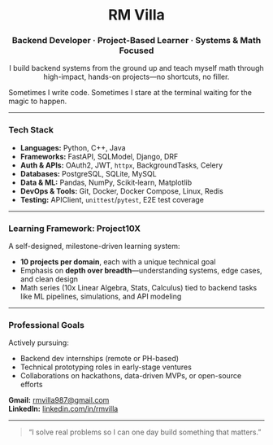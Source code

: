 <h1 align="center">RM Villa</h1>
<h3 align="center">Backend Developer · Project-Based Learner · Systems & Math Focused</h3>
<p align="center">
  I build backend systems from the ground up and teach myself math through high-impact, hands-on projects—no shortcuts, no filler.
  
  Sometimes I write code. Sometimes I stare at the terminal waiting for the magic to happen.  
</p>

---

### Tech Stack

- **Languages:** Python, C++, Java  
- **Frameworks:** FastAPI, SQLModel, Django, DRF  
- **Auth & APIs:** OAuth2, JWT, `httpx`, BackgroundTasks, Celery  
- **Databases:** PostgreSQL, SQLite, MySQL  
- **Data & ML:** Pandas, NumPy, Scikit‑learn, Matplotlib
- **DevOps & Tools:** Git, Docker, Docker Compose, Linux, Redis  
- **Testing:** APIClient, `unittest`/`pytest`, E2E test coverage 

---

### Learning Framework: Project10X

A self-designed, milestone-driven learning system:

- **10 projects per domain**, each with a unique technical goal  
- Emphasis on **depth over breadth**—understanding systems, edge cases, and clean design  
- Math series (10x Linear Algebra, Stats, Calculus) tied to backend tasks like ML pipelines, simulations, and API modeling

---

### Professional Goals

Actively pursuing:

- Backend dev internships (remote or PH-based)  
- Technical prototyping roles in early-stage ventures  
- Collaborations on hackathons, data-driven MVPs, or open-source efforts  

**Gmail:** rmvilla987@gmail.com  
**LinkedIn:** [linkedin.com/in/rmvilla](https://www.linkedin.com/in/villarm/)

---

> “I solve real problems so I can one day build something that matters.”

